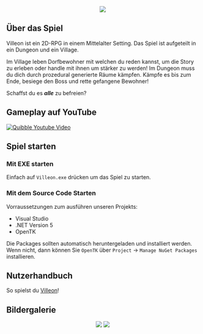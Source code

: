 <p align="center">
  <img src="https://user-images.githubusercontent.com/52967743/209132055-b59c4990-ad83-48be-860a-86be0876c59b.png" />
</p>

## Über das Spiel
Villeon ist ein 2D-RPG in einem Mittelalter Setting. Das Spiel ist aufgeteilt in ein Dungeon und ein Village.

Im Village leben Dorfbewohner mit welchen du reden kannst, um die Story zu erleben oder handle mit ihnen um stärker zu werden! 
Im Dungeon muss du dich durch prozedural generierte Räume kämpfen. Kämpfe es bis zum Ende, besiege den Boss und rette gefangene Bewohner!

Schaffst du es ***alle*** zu befreien?

## Gameplay auf YouTube
[![Quibble Youtube Video](http://img.youtube.com/vi/IDijaB12l1o/0.jpg)](http://www.youtube.com/watch?v=IDijaB12l1o)

## Spiel starten

### Mit EXE starten
Einfach auf `Villeon.exe` drücken um das Spiel zu starten.

### Mit dem Source Code Starten
Vorraussetzungen zum ausführen unseren Projekts:
* Visual Studio
* .NET Version 5
* OpenTK

Die Packages sollten automatisch heruntergeladen und installiert werden. Wenn nicht, dann können Sie `OpenTK` über `Project` -> `Manage NuGet Packages` installieren.

## Nutzerhandbuch
So spielst du [Villeon](https://github.com/Toaschty/Villeon/blob/main/How%20to%20play.pdf)!

## Bildergalerie
<p align="center">
  <img src="https://user-images.githubusercontent.com/52967743/209135523-6fe78810-6e25-4484-940d-982b5e49558d.png" />
  <img src="https://user-images.githubusercontent.com/52967743/209135697-a9c516bb-c8ca-40c3-9d24-4b3112d9b014.png" />
</p>
